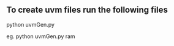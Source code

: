 ## To create uvm files run the following files

python uvmGen.py <filename>

eg. python uvmGen.py ram
